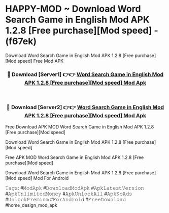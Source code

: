 # HAPPY-MOD ~ Download Word Search Game in English Mod APK 1.2.8 [Free purchase][Mod speed] - (f67ek)
Download Word Search Game in English Mod APK 1.2.8 [Free purchase][Mod speed] Free Mod APK

<div align="center">
<h3>🔴 Download [Server1] 👉👉 <a href="https://apk-comot.site?title=Word_Search_Game_in_English_Mod_APK_1.2.8_[Free_purchase][Mod_speed]">Word Search Game in English Mod APK 1.2.8 [Free purchase][Mod speed] Mod Apk</a></h3><br>

<h3>🔴 Download [Server2] 👉👉 <a href="https://apk-comot.site?title=Word_Search_Game_in_English_Mod_APK_1.2.8_[Free_purchase][Mod_speed]">Word Search Game in English Mod APK 1.2.8 [Free purchase][Mod speed] Mod Apk</a></h3>
</div>


Free Download APK MOD Word Search Game in English Mod APK 1.2.8 [Free purchase][Mod speed]

Download Word Search Game in English Mod APK 1.2.8 [Free purchase][Mod speed] 

Free APK MOD Word Search Game in English Mod APK 1.2.8 [Free purchase][Mod speed] 

Download Word Search Game in English Mod APK 1.2.8 [Free purchase][Mod speed] Mod For Android

𝚃𝚊𝚐𝚜: #𝙼𝚘𝚍𝙰𝚙𝚔 #𝙳𝚘𝚠𝚗𝚕𝚘𝚊𝚍𝙼𝚘𝚍𝙰𝚙𝚔 #𝙰𝚙𝚔𝙻𝚊𝚝𝚎𝚜𝚝𝚅𝚎𝚛𝚜𝚒𝚘𝚗 #𝙰𝚙𝚔𝚄𝚗𝚕𝚒𝚖𝚒𝚝𝚎𝚍𝙼𝚘𝚗𝚎𝚢 #𝙰𝚙𝚔𝚄𝚗𝚕𝚘𝚌𝚔𝙰𝚕𝚕 #𝙰𝚙𝚔𝙽𝚘𝙰𝚍𝚜 #𝚄𝚗𝚕𝚘𝚌𝚔𝙿𝚛𝚎𝚖𝚒𝚞𝚖 #𝙵𝚘𝚛𝙰𝚗𝚍𝚛𝚘𝚒𝚍 #𝙵𝚛𝚎𝚎𝙳𝚘𝚠𝚗𝚕𝚘𝚊𝚍 #home_design_mod_apk